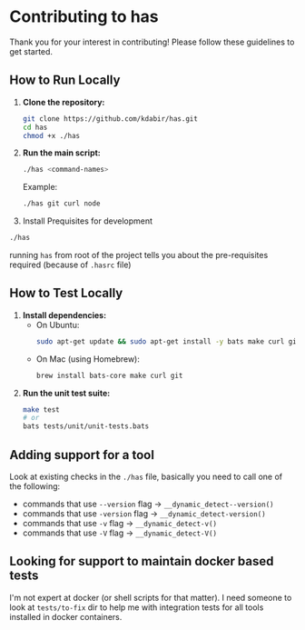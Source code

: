 # Contributing to has

Thank you for your interest in contributing! Please follow these guidelines to get started.

## How to Run Locally

1. **Clone the repository:**
   ```bash
   git clone https://github.com/kdabir/has.git
   cd has
   chmod +x ./has   
   ```
2. **Run the main script:**
   ```bash
   ./has <command-names>
   ```
   Example:
   ```bash
   ./has git curl node
   ```
3.  Install Prequisites for development

   ```bash
   ./has
   ```

   running `has` from root of the project tells you about the pre-requisites required  (because of `.hasrc` file)

## How to Test Locally

1. **Install dependencies:**
   - On Ubuntu:
     ```bash
     sudo apt-get update && sudo apt-get install -y bats make curl git
     ```
   - On Mac (using Homebrew):
     ```bash
     brew install bats-core make curl git
     ```
2. **Run the unit test suite:**
   ```bash
   make test
   # or
   bats tests/unit/unit-tests.bats
   ```

## Adding support for a tool

Look at existing checks in the `./has` file, basically you need to call one of the following:

- commands that use `--version` flag -> `__dynamic_detect--version()` 
- commands that use `-version` flag -> `__dynamic_detect-version()`
- commands that use `-v` flag -> `__dynamic_detect-v()`
- commands that use `-V` flag -> `__dynamic_detect-V()`


## Looking for support to maintain docker based tests
I'm not expert at docker (or shell scripts for that matter). I need someone to look at `tests/to-fix` dir to help me
with integration tests for all tools installed in docker containers.